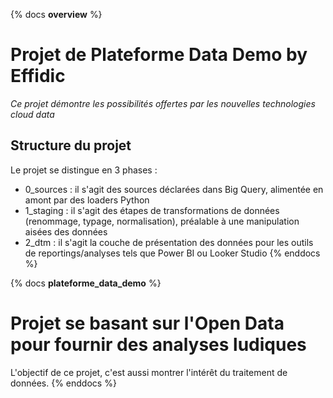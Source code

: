 {% docs __overview__ %}
# Projet de Plateforme Data Demo by Effidic
*Ce projet démontre les possibilités offertes par les nouvelles technologies cloud data*

## Structure du projet
Le projet se distingue en 3 phases : 
  - 0_sources : il s'agit des sources déclarées dans Big Query, alimentée en amont par des loaders Python
  - 1_staging : il s'agit des étapes de transformations de données (renommage, typage, normalisation), préalable à une manipulation aisées des données
  - 2_dtm :     il s'agit la couche de présentation des données pour les outils de reportings/analyses tels que Power BI ou Looker Studio
{% enddocs %}

{% docs __plateforme_data_demo__ %}
# Projet se basant sur l'Open Data pour fournir des analyses ludiques
L'objectif de ce projet, c'est aussi montrer l'intérêt du traitement de données.
{% enddocs %}